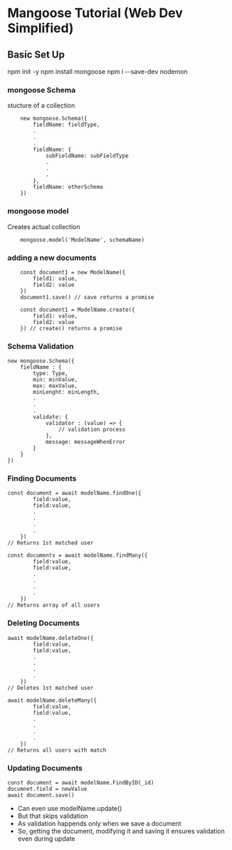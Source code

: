 # Mangoose Tutorial (Web Dev Simplified)

## Basic Set Up

npm init -y
npm install mongoose
npm i --save-dev nodemon

### mongoose Schema

stucture of a collection

```
    new mongoose.Schema({
        fieldName: fieldType,
        .
        .
        .
        fieldName: {
            subFieldName: subFieldType
            .
            .
            .
        },
        fieldName: otherSchema
    })
```

### mongoose model

Creates actual collection

```
    mongoose.model('ModelName', schemaName)
```

### adding a new documents

```
    const document1 = new ModelName({
        field1: value,
        field2: value
    })
    document1.save() // save returns a promise

    const document1 = ModelName.create({
        field1: value,
        field2: value
    }) // create() returns a promise
```

### Schema Validation

```
new mongoose.Schema({
    fieldName : {
        type: Type,
        min: minValue,
        max: maxValue,
        minLenght: minLength,
        .
        .
        .
        validate: {
            validator : (value) => {
                // validation process
            },
            message: messageWhenError
        }
    }
})
```

### Finding Documents

```
const document = await modelName.findOne({
        field:value,
        field:value,
        .
        .
        .
        .
    })
// Returns 1st matched user

const documents = await modelName.findMany({
        field:value,
        field:value,
        .
        .
        .
        .
    })
// Returns array of all users

```

### Deleting Documents

```
await modelName.deleteOne({
        field:value,
        field:value,
        .
        .
        .
        .
    })
// Deletes 1st matched user

await modelName.deleteMany({
        field:value,
        field:value,
        .
        .
        .
        .
    })
// Returns all users with match

```

### Updating Documents

```
const document = await modelName.FindByID(_id)
documnet.field = newValue
await document.save()

```

- Can even use modelName.update()
- But that skips validation
- As validation happends only when we save a document
- So, getting the document, modifying it and saving it ensures validation even during update
